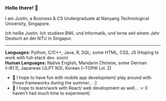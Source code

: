 ### Hello there! 👋

I am Justin, a Business & CS Undergraduate at Nanyang Technological University, Singapore. <br>

Ich heiße Justin. Ich studiere BWL und Informatik, und lerne seit einem Jahr Deutsch an der NTU in Singapur.  

---
<b>Languages:</b> Python, C/C++, Java, R, SQL; some HTML, CSS, JS (Hoping to work with full-stack dev. soon) <br>
<b>Human Languages:</b> Native English, Mandarin Chinese, some German (~B1.1), Japanese (JLPT N3), Korean (~TOPIK Lvl. 2)  <br>

- 🔭 I hope to have fun with mobile app development/ play around with those frameworks during the summer... :]
- 🌱 I hope to learn/work with React/ web development as well... :< (I haven't had much time to experiment)

<!--
**tdxj2020/tdxj2020** is a ✨ _special_ ✨ repository because its `README.md` (this file) appears on your GitHub profile.

Here are some ideas to get you started:

- 🔭 I’m currently working on ...
- 🌱 I’m currently learning ...
- 👯 I’m looking to collaborate on ...
- 🤔 I’m looking for help with ...
- 💬 Ask me about ...
- 📫 How to reach me: ...
- 😄 Pronouns: ...
- ⚡ Fun fact: ...
-->

